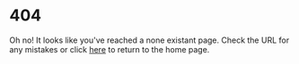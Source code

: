 404
============
Oh no! It looks like you've reached a none existant page.
Check the URL for any mistakes or click [here](index.md) to return to the home page.
